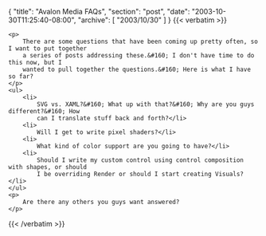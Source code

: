 {
  "title": "Avalon Media FAQs",
  "section": "post",
  "date": "2003-10-30T11:25:40-08:00",
  "archive": [
    "2003/10/30"
  ]
}
{{< verbatim >}}

    <p>
        There are some questions that have been coming up pretty often, so I want to put together
        a series of posts addressing these.&#160; I don't have time to do this now, but I
        wanted to pull together the questions.&#160; Here is what I have so far?
    </p>
    <ul>
        <li>
            SVG vs. XAML?&#160; What up with that?&#160; Why are you guys different?&#160; How
            can I translate stuff back and forth?</li>
        <li>
            Will I get to write pixel shaders?</li>
        <li>
            What kind of color support are you going to have?</li>
        <li>
            Should I write my custom control using control composition with shapes, or should
            I be overriding Render or should I start creating Visuals?</li>
    </ul>
    <p>
        Are there any others you guys want answered?
    </p>

{{< /verbatim >}}
